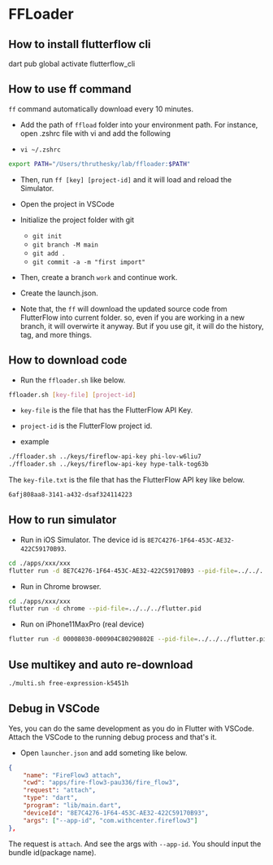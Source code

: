 # FFLoader

## How to install flutterflow cli

dart pub global activate flutterflow_cli


## How to use ff command

`ff` command automatically download every 10 minutes.

* Add the path of `ffload` folder into your environment path. For instance, open .zshrc file with vi and add the following


* `vi ~/.zshrc`

```sh
export PATH="/Users/thruthesky/lab/ffloader:$PATH"
```

* Then, run `ff [key] [project-id]` and it will load and reload the Simulator.

* Open the project in VSCode

* Initialize the project folder with git
  * `git init`
  * `git branch -M main`
  * `git add .`
  * `git commit -a -m "first import"`


* Then, create a branch `work` and continue work.

* Create the launch.json.

* Note that, the `ff` will download the updated source code from FlutterFlow into current folder. so, even if you are working in a new branch, it will overwirte it anyway. But if you use git, it will do the history, tag, and more things.


## How to download code

- Run the `ffloader.sh` like below.

```sh 
ffloader.sh [key-file] [project-id]
```

- `key-file` is the file that has the FlutterFlow API Key.
- `project-id` is the FlutterFlow project id.


- example

```sh
./ffloader.sh ../keys/fireflow-api-key phi-lov-w6liu7
./ffloader.sh ../keys/fireflow-api-key hype-talk-tog63b
```

The `key-file.txt` is the file that has the FlutterFlow API key like below.

```txt
6afj808aa8-3141-a432-dsaf324114223
```


## How to run simulator

- Run in iOS Simulator. The device id is `8E7C4276-1F64-453C-AE32-422C59170B93`.

```sh
cd ./apps/xxx/xxx
flutter run -d 8E7C4276-1F64-453C-AE32-422C59170B93 --pid-file=../../../flutter.pid
```

- Run in Chrome browser.

```sh
cd ./apps/xxx/xxx
flutter run -d chrome --pid-file=../../../flutter.pid
```

- Run on iPhone11MaxPro (real device)

```sh
flutter run -d 00008030-000904C80290802E --pid-file=../../../flutter.pid
```


## Use multikey and auto re-download

```sh
./multi.sh free-expression-k5451h
```


## Debug in VSCode

Yes, you can do the same development as you do in Flutter with VSCode. Attach the VSCode to the running debug process and that's it.

- Open `launcher.json` and add someting like below.

```json
{
    "name": "FireFlow3 attach",
    "cwd": "apps/fire-flow3-pau336/fire_flow3",
    "request": "attach",
    "type": "dart",
    "program": "lib/main.dart",
    "deviceId": "8E7C4276-1F64-453C-AE32-422C59170B93",
    "args": ["--app-id", "com.withcenter.fireflow3"]
},
```

The request is `attach`.
And see the args with `--app-id`. You should input the bundle id(package name).
